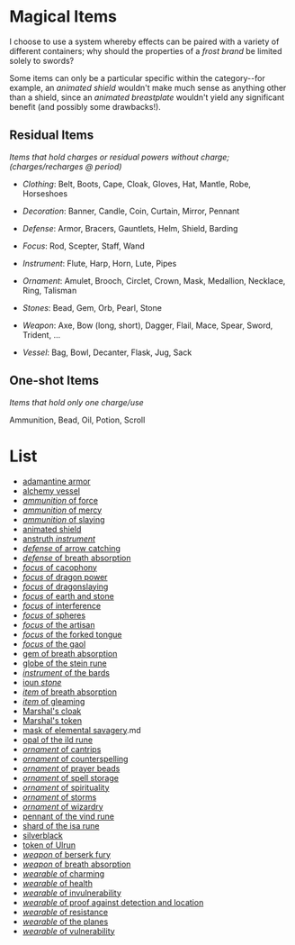 # Magical Items
I choose to use a system whereby effects can be paired with a variety of different containers; why should the properties of a *frost brand* be limited solely to swords?

Some items can only be a particular specific within the category--for example, an *animated shield* wouldn't make much sense as anything other than a shield, since an *animated breastplate* wouldn't yield any significant benefit (and possibly some drawbacks!).

## Residual Items
*Items that hold charges or residual powers without charge; (charges/recharges @ period)*

* *Clothing*: Belt, Boots, Cape, Cloak, Gloves, Hat, Mantle, Robe, Horseshoes

* *Decoration*: Banner, Candle, Coin, Curtain, Mirror, Pennant

* *Defense*: Armor, Bracers, Gauntlets, Helm, Shield, Barding

* *Focus*: Rod, Scepter, Staff, Wand

* *Instrument*: Flute, Harp, Horn, Lute, Pipes

* *Ornament*: Amulet, Brooch, Circlet, Crown, Mask, Medallion, Necklace, Ring, Talisman

* *Stones*: Bead, Gem, Orb, Pearl, Stone

* *Weapon*: Axe, Bow (long, short), Dagger, Flail, Mace, Spear, Sword, Trident, ...

* *Vessel*: Bag, Bowl, Decanter, Flask, Jug, Sack

## One-shot Items
*Items that hold only one charge/use*

Ammunition, Bead, Oil, Potion, Scroll

# List

* [adamantine armor](adamantine-armor.md)
* [alchemy vessel](alchemy-vessel.md)
* [*ammunition* of force](ammo-of-force.md)
* [*ammunition* of mercy](ammo-of-mercy.md)
* [*ammunition* of slaying](ammo-of-slaying.md)
* [animated shield](animated-shield.md)
* [anstruth *instrument*](anstruth-instrument.md)
* [*defense* of arrow catching](defense-of-arrow-catching.md)
* [*defense* of breath absorption](defense-of-breath-absorption.md)
* [*focus* of cacophony](focus-of-cacophony.md)
* [*focus* of dragon power](focus-of-dragon-power.md)
* [*focus* of dragonslaying](focus-of-dragonslaying.md)
* [*focus* of earth and stone](focus-of-earth-and-stone.md)
* [*focus* of interference](focus-of-interference.md)
* [*focus* of spheres](focus-of-spheres.md)
* [*focus* of the artisan](focus-of-the-artisan.md)
* [*focus* of the forked tongue](focus-of-the-forked-tongue.md)
* [*focus* of the gaol](focus-of-the-gaol.md)
* [gem of breath absorption](gem-of-breath-absorption.md)
* [globe of the stein rune](globe-of-the-stein-rune.md)
* [*instrument* of the bards](instrument-of-the-bards.md)
* [ioun *stone*](ioun-stone.md)
* [*item* of breath absorption](item-of-breath-absorption.md)
* [*item* of gleaming](item-of-gleaming.md)
* [Marshal's cloak](marshals-cloak.md)
* [Marshal's token](marshals-token.md)
* [mask of elemental savagery](mask-of-elemental-savagery).md
* [opal of the ild rune](opal-of-the-ild-rune.md)
* [*ornament* of cantrips](ornament-of-cantrips.md)
* [*ornament* of counterspelling](ornament-of-counterspelling.md)
* [*ornament* of prayer beads](ornament-of-prayer-beads.md)
* [*ornament* of spell storage](ornament-of-spell-storage.md)
* [*ornament* of spirituality](ornament-of-spirituality.md)
* [*ornament* of storms](ornament-of-storms.md)
* [*ornament* of wizardry](ornament-of-wizardry.md)
* [pennant of the vind rune](pennant-of-the-vind-rune.md)
* [shard of the isa rune](shard-of-the-isa-rune.md)
* [silverblack](silverblack.md)
* [token of Ulrun](token-of-ulrun.md)
* [*weapon* of berserk fury](weapon-of-berserk-fury.md)
* [*weapon* of breath absorption](weapon-of-breath-absorption.md)
* [*wearable* of charming](wearable-of-charming.md)
* [*wearable* of health](wearable-of-health.md)
* [*wearable* of invulnerability](wearable-of-invulnerability.md)
* [*wearable* of proof against detection and location](wearable-of-proof-against-detection-and-location.md)
* [*wearable* of resistance](wearable-of-resistance.md)
* [*wearable* of the planes](wearable-of-the-planes.md)
* [*wearable* of vulnerability](wearable-of-vulnerability.md)
